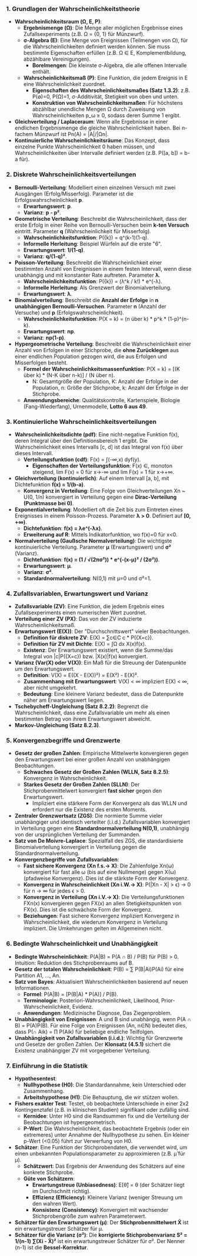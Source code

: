 ### 1. Grundlagen der Wahrscheinlichkeitstheorie

- **Wahrscheinlichkeitsraum (Ω, E, P)**:
    - **Ergebnismenge (Ω)**: Die Menge aller möglichen Ergebnisse eines Zufallsexperiments (z.B. Ω = {0, 1} für Münzwurf).
    - **σ-Algebra (E)**: Eine Menge von Ereignissen (Teilmengen von Ω), für die Wahrscheinlichkeiten definiert werden können. Sie muss bestimmte Eigenschaften erfüllen (z.B. Ω ∈ E, Komplementbildung, abzählbare Vereinigungen).
        - **Borelmengen**: Die kleinste σ-Algebra, die alle offenen Intervalle enthält.
    - **Wahrscheinlichkeitsmaß (P)**: Eine Funktion, die jedem Ereignis in E eine Wahrscheinlichkeit zuordnet.
        - **Eigenschaften des Wahrscheinlichkeitsmaßes (Satz 1.3.2)**: z.B. P(∅)=0, P(Ω)=1, σ-Additivität, Stetigkeit von oben und unten.
        - **Konstruktion von Wahrscheinlichkeitsmaßen**: Für höchstens abzählbar unendliche Mengen Ω durch Zuweisung von Wahrscheinlichkeiten p_ω ≥ 0, sodass deren Summe 1 ergibt.
- **Gleichverteilung / Laplaceraum**: Wenn alle Ergebnisse in einer endlichen Ergebnismenge die gleiche Wahrscheinlichkeit haben. Bei n-fachem Münzwurf ist Pn(A) = |A|/|Ωn|.
- **Kontinuierliche Wahrscheinlichkeitsräume**: Das Konzept, dass einzelne Punkte Wahrscheinlichkeit 0 haben müssen, und Wahrscheinlichkeiten über Intervalle definiert werden (z.B. P([a, b]) = b-a für).

### 2. Diskrete Wahrscheinlichkeitsverteilungen

- **Bernoulli-Verteilung**: Modelliert einen einzelnen Versuch mit zwei Ausgängen (Erfolg/Misserfolg). Parameter ist die Erfolgswahrscheinlichkeit **p**.
    - **Erwartungswert**: **p**.
    - **Varianz**: **p - p²**.
- **Geometrische Verteilung**: Beschreibt die Wahrscheinlichkeit, dass der erste Erfolg in einer Reihe von Bernoulli-Versuchen beim **k-ten Versuch** eintritt. Parameter **q** (Wahrscheinlichkeit für Misserfolg).
    - **Wahrscheinlichkeitsfunktion**: P({k}) = q^(k-1)(1-q).
    - **Informelle Herleitung**: Beispiel Würfeln auf die erste "6".
    - **Erwartungswert**: **1/(1-q)**.
    - **Varianz**: **q/(1-q)²**.
- **Poisson-Verteilung**: Beschreibt die Wahrscheinlichkeit einer bestimmten Anzahl von Ereignissen in einem festen Intervall, wenn diese unabhängig und mit konstanter Rate auftreten. Parameter **λ**.
    - **Wahrscheinlichkeitsfunktion**: P({k}) = (λ^k / k!) * e^(-λ).
    - **Informelle Herleitung**: Als Grenzwert der Binomialverteilung.
    - **Erwartungswert**: **λ**.
- **Binomialverteilung**: Beschreibt die **Anzahl der Erfolge** in **n unabhängigen Bernoulli-Versuchen**. Parameter **n** (Anzahl der Versuche) und **p** (Erfolgswahrscheinlichkeit).
    - **Wahrscheinlichkeitsfunktion**: P(X = k) = (n über k) * p^k * (1-p)^(n-k).
    - **Erwartungswert**: **np**.
    - **Varianz**: **np(1-p)**.
- **Hypergeometrische Verteilung**: Beschreibt die Wahrscheinlichkeit einer Anzahl von Erfolgen in einer Stichprobe, die **ohne Zurücklegen** aus einer endlichen Population gezogen wird, die aus Erfolgen und Misserfolgen besteht.
    - **Formel der Wahrscheinlichkeitsmassenfunktion**: P(X = k) = [(K über k) * (N-K über n-k)] / (N über n).
        - N: Gesamtgröße der Population, K: Anzahl der Erfolge in der Population, n: Größe der Stichprobe, k: Anzahl der Erfolge in der Stichprobe.
    - **Anwendungsbereiche**: Qualitätskontrolle, Kartenspiele, Biologie (Fang-Wiederfang), Urnenmodelle, **Lotto 6 aus 49**.

### 3. Kontinuierliche Wahrscheinlichkeitsverteilungen

- **Wahrscheinlichkeitsdichte (pdf)**: Eine nicht-negative Funktion f(x), deren Integral über den Definitionsbereich 1 ergibt. Die Wahrscheinlichkeit eines Intervalls [c, d] ist das Integral von f(x) über dieses Intervall.
    - **Verteilungsfunktion (cdf)**: F(x) = ∫(-∞,x) dyf(y).
        - **Eigenschaften der Verteilungsfunktion**: F(x) ∈, monoton steigend, lim F(x) = 0 für x→-∞ und lim F(x) = 1 für x→+∞.
- **Gleichverteilung (kontinuierlich)**: Auf einem Intervall [a, b], mit Dichtefunktion **f(x) = 1/(b-a)**.
    - **Konvergenz in Verteilung**: Eine Folge von Gleichverteilungen Xn ~ U(0, 1/n) konvergiert in Verteilung gegen eine **Dirac-Verteilung (Punktmasse bei 0)**.
- **Exponentialverteilung**: Modelliert oft die Zeit bis zum Eintreten eines Ereignisses in einem Poisson-Prozess. Parameter **λ > 0**. Definiert auf **[0, +∞)**.
    - **Dichtefunktion**: **f(x) = λe^(-λx)**.
    - **Erweiterung auf R**: Mittels Indikatorfunktion, wo f(x)=0 für x<0.
- **Normalverteilung (Gaußsche Normalverteilung)**: Die wichtigste kontinuierliche Verteilung. Parameter **µ** (Erwartungswert) und **σ²** (Varianz).
    - **Dichtefunktion**: **f(x) = (1 / √(2πσ²)) * e^(-(x-µ)² / (2σ²))**.
    - **Erwartungswert**: **µ**.
    - **Varianz**: **σ²**.
    - **Standardnormalverteilung**: N(0,1) mit µ=0 und σ²=1.

### 4. Zufallsvariablen, Erwartungswert und Varianz

- **Zufallsvariable (ZV)**: Eine Funktion, die jedem Ergebnis eines Zufallsexperiments einen numerischen Wert zuordnet.
- **Verteilung einer ZV (PX)**: Das von der ZV induzierte Wahrscheinlichkeitsmaß.
- **Erwartungswert (E(X))**: Der "Durchschnittswert" vieler Beobachtungen.
    - **Definition für diskrete ZV**: E(X) = ∑c∈C c * P({X=c}).
    - **Definition für ZV mit Dichte**: E(X) = ∫Ω dx X(x)f(x).
    - **Existenz**: Der Erwartungswert existiert, wenn die Summe/das Integral von |c|P({X=c}) bzw. |X(x)|f(x) konvergiert.
- **Varianz (Var(X) oder V(X))**: Ein Maß für die Streuung der Datenpunkte um den Erwartungswert.
    - **Definition**: V(X) = E((X - E(X))²) = E(X²) - E(X)².
    - **Zusammenhang mit Erwartungswert**: V(X) < ∞ impliziert E(X) < ∞, aber nicht umgekehrt.
    - **Bedeutung**: Eine kleinere Varianz bedeutet, dass die Datenpunkte näher am Erwartungswert liegen.
- **Tschebycheff-Ungleichung (Satz 8.2.2)**: Begrenzt die Wahrscheinlichkeit, dass eine Zufallsvariable um mehr als einen bestimmten Betrag von ihrem Erwartungswert abweicht.
- **Markov-Ungleichung (Satz 8.2.3)**.

### 5. Konvergenzbegriffe und Grenzwerte

- **Gesetz der großen Zahlen**: Empirische Mittelwerte konvergieren gegen den Erwartungswert bei einer großen Anzahl von unabhängigen Beobachtungen.
    - **Schwaches Gesetz der Großen Zahlen (WLLN, Satz 8.2.5)**: Konvergenz in Wahrscheinlichkeit.
    - **Starkes Gesetz der Großen Zahlen (SLLN)**: Der Stichprobenmittelwert konvergiert **fast sicher** gegen den Erwartungswert.
        - Impliziert eine stärkere Form der Konvergenz als das WLLN und erfordert nur die Existenz des ersten Moments.
- **Zentraler Grenzwertsatz (ZGS)**: Die normierte Summe vieler unabhängiger und identisch verteilter (i.i.d.) Zufallsvariablen konvergiert in Verteilung gegen eine **Standardnormalverteilung N(0,1)**, unabhängig von der ursprünglichen Verteilung der Summanden.
- **Satz von De Moivre-Laplace**: Spezialfall des ZGS, die standardisierte Binomialverteilung konvergiert in Verteilung gegen die Standardnormalverteilung.
- **Konvergenzbegriffe von Zufallsvariablen**:
    - **Fast sichere Konvergenz (Xn f.s.→ X)**: Die Zahlenfolge Xn(ω) konvergiert für fast alle ω (bis auf eine Nullmenge) gegen X(ω) (pfadweise Konvergenz). Dies ist die stärkste Form der Konvergenz.
    - **Konvergenz in Wahrscheinlichkeit (Xn i.W.→ X)**: P(|Xn - X| > ϵ) → 0 für n → ∞ für jedes ϵ > 0.
    - **Konvergenz in Verteilung (Xn i.V.→ X)**: Die Verteilungsfunktionen FXn(x) konvergieren gegen FX(x) an allen Stetigkeitspunkten von FX(x). Dies ist die schwächste Form der Konvergenz.
    - **Beziehungen**: Fast sichere Konvergenz impliziert Konvergenz in Wahrscheinlichkeit, die wiederum Konvergenz in Verteilung impliziert. Die Umkehrungen gelten im Allgemeinen nicht.

### 6. Bedingte Wahrscheinlichkeit und Unabhängigkeit

- **Bedingte Wahrscheinlichkeit**: P(A|B) = P(A ∩ B) / P(B) für P(B) > 0. Intuition: Reduktion des Stichprobenraums auf B.
- **Gesetz der totalen Wahrscheinlichkeit**: P(B) = ∑ P(B|Ai)P(Ai) für eine Partition A1, ..., An.
- **Satz von Bayes**: Aktualisiert Wahrscheinlichkeiten basierend auf neuen Informationen.
    - **Formel**: P(A|B) = [P(B|A) * P(A)] / P(B).
    - **Terminologie**: Posteriori-Wahrscheinlichkeit, Likelihood, Prior-Wahrscheinlichkeit, Evidenz.
    - **Anwendungen**: Medizinische Diagnose, Das Ziegenproblem.
- **Unabhängigkeit von Ereignissen**: A und B sind unabhängig, wenn P(A ∩ B) = P(A)P(B). Für eine Folge von Ereignissen (An, n∈N) bedeutet dies, dass P(∩ Aik) = ∏ P(Aik) für beliebige endliche Teilfolgen.
- **Unabhängigkeit von Zufallsvariablen (i.i.d.)**: Wichtig für Grenzwerte und Gesetze der großen Zahlen. Der **Klonsatz (4.5.1)** sichert die Existenz unabhängiger ZV mit vorgegebener Verteilung.

### 7. Einführung in die Statistik
- **Hypothesentest**:
    - **Nullhypothese (H0)**: Die Standardannahme, kein Unterschied oder Zusammenhang.
    - **Arbeitshypothese (H1)**: Die Behauptung, die wir stützen wollen.
- **Fishers exakter Test**: Testet, ob beobachtete Unterschiede in einer 2x2 Kontingenztafel (z.B. in klinischen Studien) signifikant oder zufällig sind.
    - **Kernidee**: Unter H0 sind die Randsummen fix und die Verteilung der Beobachtungen ist hypergeometrisch.
    - **P-Wert**: Die Wahrscheinlichkeit, das beobachtete Ergebnis (oder ein extremeres) unter Annahme der Nullhypothese zu sehen. Ein kleiner p-Wert (<0.05) führt zur Verwerfung von H0.
- **Schätzer**: Eine Funktion der Stichprobendaten, die verwendet wird, um einen unbekannten Populationsparameter zu approximieren (z.B. µ̂ für µ).
    - **Schätzwert**: Das Ergebnis der Anwendung des Schätzers auf eine konkrete Stichprobe.
    - **Güte von Schätzern**:
        - **Erwartungstreue (Unbiasedness)**: E[θ̂] = θ (der Schätzer liegt im Durchschnitt richtig).
        - **Effizienz (Efficiency)**: Kleinere Varianz (weniger Streuung um den wahren Wert).
        - **Konsistenz (Consistency)**: Konvergiert mit wachsender Stichprobengröße zum wahren Parameterwert.
- **Schätzer für den Erwartungswert (µ)**: Der **Stichprobenmittelwert X̄** ist ein erwartungstreuer Schätzer für µ.
- **Schätzer für die Varianz (σ²)**: Die **korrigierte Stichprobenvarianz S² = 1/(n-1) ∑(Xi - X̄)²** ist ein erwartungstreuer Schätzer für σ². Der Nenner (n-1) ist die **Bessel-Korrektur**.